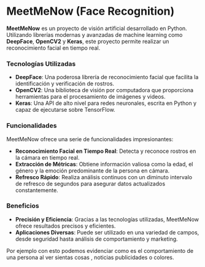 # MeetMeNow (Face Recognition)

**MeetMeNow** es un proyecto de visión artificial desarrollado en Python. Utilizando librerías modernas y avanzadas de machine learning como **DeepFace**, **OpenCV2** y **Keras**, este proyecto permite realizar un reconocimiento facial en tiempo real.

### Tecnologías Utilizadas

- **DeepFace**: Una poderosa librería de reconocimiento facial que facilita la identificación y verificación de rostros.
- **OpenCV2**: Una biblioteca de visión por computadora que proporciona herramientas para el procesamiento de imágenes y videos.
- **Keras**: Una API de alto nivel para redes neuronales, escrita en Python y capaz de ejecutarse sobre TensorFlow.

### Funcionalidades

MeetMeNow ofrece una serie de funcionalidades impresionantes:

- **Reconocimiento Facial en Tiempo Real**: Detecta y reconoce rostros en la cámara en tiempo real.
- **Extracción de Métricas**: Obtiene información valiosa como la edad, el género y la emoción predominante de la persona en cámara.
- **Refresco Rápido**: Realiza análisis continuos con un diminuto intervalo de refresco de segundos para asegurar datos actualizados constantemente.

### Beneficios

- **Precisión y Eficiencia**: Gracias a las tecnologías utilizadas, MeetMeNow ofrece resultados precisos y eficientes.
- **Aplicaciones Diversas**: Puede ser utilizado en una variedad de campos, desde seguridad hasta análisis de comportamiento y marketing.

Por ejemplo con esto podemos evidenciar como es el comportamiento de una persona al ver sientas cosas , noticias publicidades o colores.
